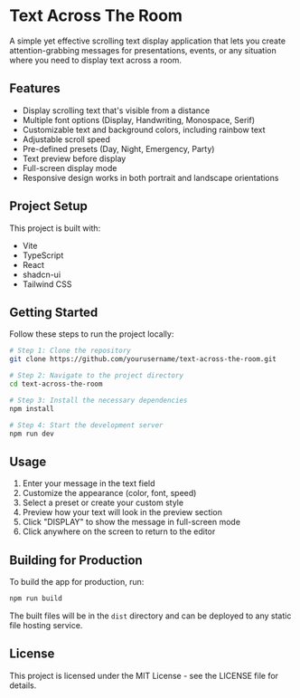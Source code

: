 # Text Across The Room

A simple yet effective scrolling text display application that lets you create attention-grabbing messages for presentations, events, or any situation where you need to display text across a room.

## Features

- Display scrolling text that's visible from a distance
- Multiple font options (Display, Handwriting, Monospace, Serif)
- Customizable text and background colors, including rainbow text
- Adjustable scroll speed
- Pre-defined presets (Day, Night, Emergency, Party)
- Text preview before display
- Full-screen display mode
- Responsive design works in both portrait and landscape orientations

## Project Setup

This project is built with:

- Vite
- TypeScript
- React
- shadcn-ui
- Tailwind CSS

## Getting Started

Follow these steps to run the project locally:

```sh
# Step 1: Clone the repository
git clone https://github.com/yourusername/text-across-the-room.git

# Step 2: Navigate to the project directory
cd text-across-the-room

# Step 3: Install the necessary dependencies
npm install

# Step 4: Start the development server
npm run dev
```

## Usage

1. Enter your message in the text field
2. Customize the appearance (color, font, speed)
3. Select a preset or create your custom style
4. Preview how your text will look in the preview section
5. Click "DISPLAY" to show the message in full-screen mode
6. Click anywhere on the screen to return to the editor

## Building for Production

To build the app for production, run:

```sh
npm run build
```

The built files will be in the `dist` directory and can be deployed to any static file hosting service.

## License

This project is licensed under the MIT License - see the LICENSE file for details.
